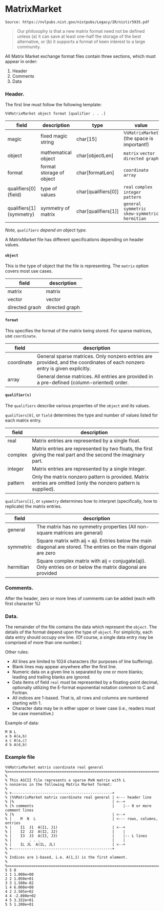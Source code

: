 # MatrixMarket

`Source: https://nvlpubs.nist.gov/nistpubs/Legacy/IR/nistir5935.pdf`

> Our philosophy is that a new matrix format need not be defined unless (a) it can save at least one-half the storage of the best alternative, or (b) it supports a format of keen interest to a large community.

All Matrix Market exchange format files contain three sections, which must appear in order:

1. Header
2. Comments
3. Data

### Header.

The first line must follow the following template:

`%%MatrixMarket object format [qualifier . . .]`

| field                    | description              | type                | value                                              |
| ------------------------ | ------------------------ | ------------------- | -------------------------------------------------- |
| magic                    | fixed magic string       | char[15]            | `%%MatrixMarket ` (the space is important!)        |
| object                   | mathematical object      | char[objectLen]     | `matrix` `vector` `directed graph`                 |
| format                   | format storage of object | char[formatLen]     | `coordinate` `array`                               |
| qualifiers[0] (field)    | type of values           | char[qualifiers[0]] | `real` `complex` `integer` `pattern`               |
| qualifiers[1] (symmetry) | symmetry of matrix       | char[qualifiers[1]] | `general` `symmetric` `skew-symmetric` `hermitian` |

_Note, `qualifiers` depend on object type._

A MatrixMarket file has different specifications depending on header values.

#### `object`

This is the type of object that the file is representing. The `matrix` option covers most use cases.

| field          | description    |
| -------------- | -------------- |
| matrix         | matrix         |
| vector         | vector         |
| directed graoh | directed graph |

#### `format`

This specifies the format of the matrix being stored. For sparse matrices, use `coordinate`.

| field      | description                                                                                                                |
| ---------- | -------------------------------------------------------------------------------------------------------------------------- |
| coordinate | General sparse matrices. Only nonzero entries are provided, and the coordinates of each nonzero entry is given explicitly. |
| array      | General dense matrices. All entries are provided in a pre-defined (column-oriented) order.                                 |

#### `qualifier(s)`

The `qualifiers` describe various properties of the `object` and its values.

`qualifiers[0]`, or `field` determines the type and number of values listed for each matrix entry.

| field   | description                                                                                                     |
| ------- | --------------------------------------------------------------------------------------------------------------- |
| real    | Matrix entries are represented by a single float.                                                               |
| complex | Matrix entries are represented by two floats, the first giving the real part and the second the imaginary part. |
| integer | Matrix entries are represented by a single integer.                                                             |
| pattern | Only the matrix nonzero pattern is provided. Matrix entries are omitted (only the nonzero pattern is supplied). |

`qualifiers[1]`, or `symmetry` determines how to interpret (specifically, how to replicate) the matrix entries.

| field     | description                                                                                                        |
| --------- | ------------------------------------------------------------------------------------------------------------------ |
| general   | The matrix has no symmetry properties (All non-square matrices are general)                                        |
| symmetric | Square matrix with aij = aji. Entries below the main diagonal are stored. The entries on the main digonal are zero |
| hermitian | Square complex matrix with aij = conjugate(aji). Only entries on or below the matrix diagonal are provided         |

### Comments.

After the header, zero or more lines of comments can be added (each with first character %)

### Data.

The remainder of the file contains the data which represent the `object`. The details of the format depend upon the type of `object`. For simplicity, each data entry should occupy one line. (Of course, a single data entry may be comprised of more than one number.)

Other rules:

- All lines are limited to 1024 characters (for purposes of line buffering).
- Blank lines may appear anywhere after the first line.
- Numeric data on a given line is separated by one or more blanks; leading and trailing blanks are ignored.
- Data items of field `real` must be represented by a floating-point decimal, optionally utilizing the E-format exponential notation common to C and Fortran.
- All indices are 1-based. That is, all rows and columns are numbered starting with 1.
- Character data may be in either upper or lower case (i.e., readers must be case insensitive.)

Example of data:

```
M N L
a b A(a,b)
a c A(a,c)
d b A(d,b)
```

### Example file

```
%%MatrixMarket matrix coordinate real general
%=================================================================================
%
% This ASCII file represents a sparse MxN matrix with L
% nonzeros in the following Matrix Market format:
%
% +----------------------------------------------+
% |%%MatrixMarket matrix coordinate real general | <--- header line
% |%                                             | <--+
% |% comments                                    |    |-- 0 or more comment lines
% |%                                             | <--+
% |    M  N  L                                   | <--- rows, columns, entries
% |    I1  J1  A(I1, J1)                         | <--+
% |    I2  J2  A(I2, J2)                         |    |
% |    I3  J3  A(I3, J3)                         |    |-- L lines
% |        . . .                                 |    |
% |    IL JL  A(IL, JL)                          | <--+
% +----------------------------------------------+
%
% Indices are 1-based, i.e. A(1,1) is the first element.
%
%=================================================================================
5 5 8
1 1 1.000e+00
2 2 1.050e+01
3 3 1.500e-02
1 4 6.000e+00
4 2 2.505e+02
4 4 -2.800e+02
4 5 3.332e+01
5 5 1.200e+01
```

